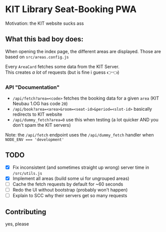 # KIT Library Seat-Booking PWA

Motivation: the KIT website sucks ass

## What this bad boy does:

When opening the index page, the different areas are displayed. Those are based on `src/areas.config.js`

Every `AreaCard` fetches some data from the KIT Server. <br/>
This creates _a lot_ of requests (but is fine i guess 👉👈)

### API "Documentation"
- `/api/fetch?area=<code>` fetches the booking data for a given `area` (KIT Neubau 1.OG has code `20`)
- `/api/book?area=<area>&room=<seat-id>&period=<slot-id>` basically redirects to KIT website
- `/api/dummy_fetch?area=0` use this when testing (a lot quicker AND you don't spam the KIT servers)

Note: the `/api/fetch` endpoint uses the `/api/dummy_fetch` handler when `NODE_ENV === 'development'`

## TODO
- [x] Fix inconsistent (and sometimes straight up wrong) server time in `/src/utils.js`
- [x] Implement all areas (build some ui for ungrouped areas)
- [ ] Cache the fetch requests by default for ~60 seconds
- [ ] Redo the UI without bootstrap (probably won't happen)
- [ ] Explain to SCC why their servers get so many requests

## Contributing

yes, please
